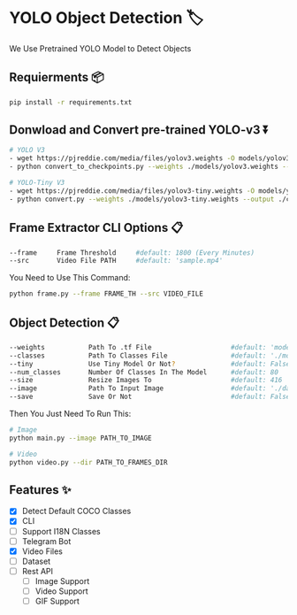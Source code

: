 # YOLO Object Detection 🏷️
We Use Pretrained YOLO Model to Detect Objects

## Requierments 📦

```bash
pip install -r requirements.txt
```

## Donwload and Convert pre-trained YOLO-v3 ⏬ 
```bash
# YOLO V3
- wget https://pjreddie.com/media/files/yolov3.weights -O models/yolov3.weights
- python convert_to_checkpoints.py --weights ./models/yolov3.weights --output ./checkpoints/yolov3.tf

# YOLO-Tiny V3
- wget https://pjreddie.com/media/files/yolov3-tiny.weights -O models/yolov3-tiny.weights
- python convert.py --weights ./models/yolov3-tiny.weights --output ./checkpoints/yolov3-tiny.tf --tiny True
```

## Frame Extractor CLI Options 📋

```bash
--frame     Frame Threshold     #default: 1800 (Every Minutes)
--src       Video File PATH     #default: 'sample.mp4'
```

You Need to Use This Command:

```bash
python frame.py --frame FRAME_TH --src VIDEO_FILE
```

## Object Detection 📋

```bash
--weights           Path To .tf File                    #default: 'model/model.h5'
--classes           Path To Classes File                #default: './models/coco.names'
--tiny              Use Tiny Model Or Not?              #default: False
--num_classes       Number Of Classes In The Model      #default: 80
--size              Resize Images To                    #default: 416
--image             Path To Input Image                 #default: './data/sample.jpg'
--save              Save Or Not                         #default: False
```

Then You Just Need To Run This:

```bash
# Image
python main.py --image PATH_TO_IMAGE

# Video
python video.py --dir PATH_TO_FRAMES_DIR
```

## Features ✨

- [x] Detect Default COCO Classes 
- [x] CLI
- [ ] Support I18N Classes
- [ ] Telegram Bot
- [x] Video Files
- [ ] Dataset
- [ ] Rest API
    - [ ] Image Support
    - [ ] Video Support
    - [ ] GIF Support